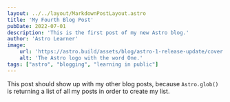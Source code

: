 ```yaml
---
layout: ../../layout/MarkdownPostLayout.astro
title: 'My Fourth Blog Post'
pubDate: 2022-07-01
description: 'This is the first post of my new Astro blog.'
author: 'Astro Learner'
image:
    url: 'https://astro.build/assets/blog/astro-1-release-update/cover.jpeg' 
    alt: 'The Astro logo with the word One.'
tags: ["astro", "blogging", "learning in public"]
---
```

This post should show up with my other blog posts, because `Astro.glob()` is returning a list of all my posts in order to create my list.
